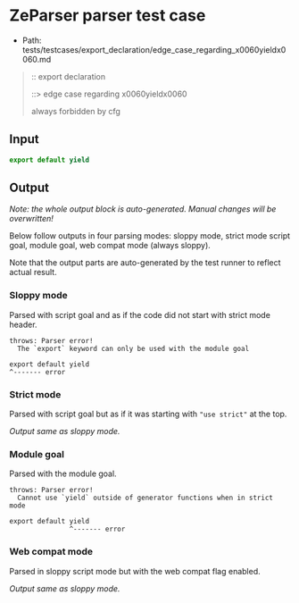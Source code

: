# ZeParser parser test case

- Path: tests/testcases/export_declaration/edge_case_regarding_x0060yieldx0060.md

> :: export declaration
>
> ::> edge case regarding x0060yieldx0060
>
> always forbidden by cfg

## Input

`````js
export default yield
`````

## Output

_Note: the whole output block is auto-generated. Manual changes will be overwritten!_

Below follow outputs in four parsing modes: sloppy mode, strict mode script goal, module goal, web compat mode (always sloppy).

Note that the output parts are auto-generated by the test runner to reflect actual result.

### Sloppy mode

Parsed with script goal and as if the code did not start with strict mode header.

`````
throws: Parser error!
  The `export` keyword can only be used with the module goal

export default yield
^------- error
`````

### Strict mode

Parsed with script goal but as if it was starting with `"use strict"` at the top.

_Output same as sloppy mode._

### Module goal

Parsed with the module goal.

`````
throws: Parser error!
  Cannot use `yield` outside of generator functions when in strict mode

export default yield
               ^------- error
`````


### Web compat mode

Parsed in sloppy script mode but with the web compat flag enabled.

_Output same as sloppy mode._
